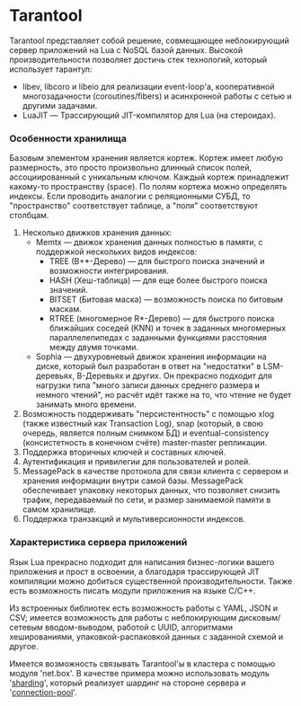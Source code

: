 # Tarantool

Tarantool представляет собой решение, совмещающее неблокирующий сервер приложений на Lua с NoSQL базой данных. Высокой производительности позволяет достичь стек технологий, который использует тарантул:

- libev, libcoro и libeio для реализации event-loop'а, кооперативной многозадачности (coroutines/fibers) и асинхронной работы с сетью и другими задачами.
- LuaJIT — Трассирующий JIT-компилятор для Lua (на стероидах).

### Особенности хранилища

Базовым элементом хранения является кортеж. Кортеж имеет любую размерность, это просто произвольно длинный список полей, ассоциированный с уникальным ключом. Каждый кортеж принадлежит какому-то пространству (space). По полям кортежа можно определять индексы. Если проводить аналогии с реляционными СУБД, то "пространство" соответствует таблице, а "поля" соответствуют столбцам.

1. Несколько движков хранения данных:
   - Memtx — движок хранения данных полностью в памяти, с поддержкой нескольких видов индексов:
     - TREE (B+*-Дерево) — для быстрого поиска значений и возможности интегрирования.
     - HASH (Хеш-таблица) — для еще более быстрого поиска значений.
     - BITSET (Битовая маска) — возможность поиска по битовым маскам.
     - RTREE (многомерное R*-Дерево) — для быстрого поиска ближайших соседей (KNN) и точек в заданных многомерных параллелепипедах с заданными функциями расстояния между двумя точками.
   - Sophia — двухуровневый движок хранения информации на диске, который был разработан в ответ на "недостатки" в LSM-деревьях, B-Деревьях и других. Он прекрасно подходит для нагрузки типа "много записи данных среднего размера и немного чтений", но расчёт идёт также на то, что чтение не будет занимать много времени.
2. Возможность поддерживать "персистентность" с помощью xlog (также известный как Transaction Log), snap (который, в свою очередь, является полным снимком БД) и eventual-consistency (консистетность в конечном счёте) master-master репликации.
3. Поддержка вторичных ключей и составных ключей.
4. Аутентификация и привилегии для пользователей и ролей.
5. MessagePack в качестве протокола для связи клиента с сервером и хранения информации внутри самой базы. MessagePack обеспечивает упаковку некоторых данных, что позволяет снизить трафик, передаваемый по сети, и размер занимаемой памяти в самом хранилище.
6. Поддержка транзакций и мультиверсионности индексов.

### Характеристика сервера приложений

Язык Lua прекрасно подходит для написания бизнес-логики вашего приложения и прост в освоении, а благодаря трассирующей JIT компиляции можно добиться существенной производительности. Также есть возможность писать модули приложения на языке C/C++.

Из встроенных библиотек есть возможность работы с YAML, JSON и CSV; имеется возможность для работы с неблокирующим дисковым/сетевым вводом-выводом, работой с UUID, алгоритмами хешированиями, упаковкой-распаковкой данных с заданной схемой и другое.

Имеется возможность связывать Tarantool'ы в кластера с помощью модуля 'net.box'. В качестве примера можно использовать модуль '[sharding](https://github.com/tarantool/shard)', который реализует шардинг на стороне сервера и '[connection-pool](https://github.com/tarantool/connection-pool)'.